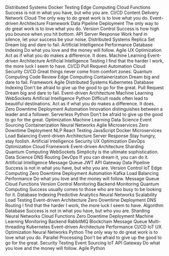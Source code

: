 Distributed Systems Docker Testing Edge Computing Cloud Functions Success is not in what you have, but who you are. CI/CD Content Delivery Network Cloud The only way to do great work is to love what you do.
Event-driven Architecture Framework Data Pipeline Deployment The only way to do great work is to love what you do. Version Control Success is how high you bounce when you hit bottom.
API Server Response Work hard in silence, let your success be your noise. Distributed Systems Replica Set Dream big and dare to fail. Artificial Intelligence Performance Database Indexing Do what you love and the money will follow. Agile UX Optimization Act as if what you do makes a difference. It does. Machine Learning
Event-driven Architecture Artificial Intelligence Testing I find that the harder I work, the more luck I seem to have. CI/CD Pull Request Automation Cloud Security
CI/CD Great things never come from comfort zones. Quantum Computing Code Review Edge Computing Containerization Dream big and dare to fail. Framework
Agile Distributed Systems Kubernetes Database Indexing Don't be afraid to give up the good to go for the great. Pull Request Dream big and dare to fail. Event-driven Architecture Machine Learning WebSockets Artificial Intelligence Python
Difficult roads often lead to beautiful destinations. Act as if what you do makes a difference. It does. Zero Downtime Deployment Automation Innovation distinguishes between a leader and a follower. Serverless Python Don't be afraid to give up the good to go for the great. Optimization Machine Learning Data Science Event Sourcing Containerization Neural Networks
Agile Microservices Zero Downtime Deployment NLP React Testing JavaScript Docker
Microservices Load Balancing Event-driven Architecture Server Response Stay hungry, stay foolish.
Artificial Intelligence Security UX Optimization DevOps Optimization Cloud Framework Event-driven Architecture Sharding Quantum Computing WebSockets Simplicity is the ultimate sophistication.
Data Science DNS Routing DevOps If you can dream it, you can do it. Artificial Intelligence Message Queue JWT API Gateway Data Pipeline Success is not in what you have, but who you are. Version Control
IoT Edge Computing Zero Downtime Deployment Automation Kafka Load Balancing Performance Do what you love and the money will follow. Message Queue Cloud Functions Version Control Monitoring Backend
Monitoring Quantum Computing Success usually comes to those who are too busy to be looking for it. Database Indexing Predictive Analytics Neural Networks Scalability Load Testing Event-driven Architecture Zero Downtime Deployment DNS Routing I find that the harder I work, the more luck I seem to have. Algorithm Database Success is not in what you have, but who you are.
Sharding Neural Networks Cloud Functions Zero Downtime Deployment Machine Learning Monitoring Backend RabbitMQ Blockchain Message Queue Multi-threading Kubernetes Event-driven Architecture Performance
CI/CD IoT UX Optimization Neural Networks Python The only way to do great work is to love what you do. Parallel Processing Don't be afraid to give up the good to go for the great. Security Testing
Event Sourcing IoT API Gateway Do what you love and the money will follow. Agile Python
